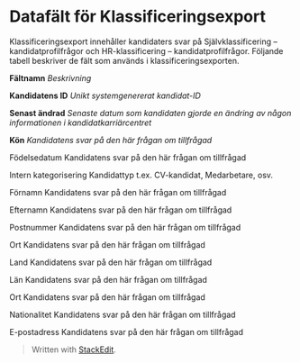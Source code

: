 # Datafält för Klassificeringsexport

Klassificeringsexport innehåller kandidaters svar på Självklassificering – kandidatprofilfrågor och HR-klassificering – kandidatprofilfrågor. Följande tabell beskriver de fält som används i klassificeringsexporten.


**Fältnamn**
*Beskrivning*

**Kandidatens ID**
*Unikt systemgenererat kandidat-ID*

**Senast ändrad**
*Senaste datum som kandidaten gjorde en ändring av någon informationen i kandidatkarriärcentret*

**Kön**
*Kandidatens svar på den här frågan om tillfrågad*

Födelsedatum
Kandidatens svar på den här frågan om tillfrågad

Intern kategorisering
Kandidattyp t.ex. CV-kandidat, Medarbetare, osv.

Förnamn
Kandidatens svar på den här frågan om tillfrågad

Efternamn
Kandidatens svar på den här frågan om tillfrågad

Postnummer
Kandidatens svar på den här frågan om tillfrågad

Ort
Kandidatens svar på den här frågan om tillfrågad

Land
Kandidatens svar på den här frågan om tillfrågad

Län
Kandidatens svar på den här frågan om tillfrågad

Ort
Kandidatens svar på den här frågan om tillfrågad

Nationalitet
Kandidatens svar på den här frågan om tillfrågad

E-postadress
Kandidatens svar på den här frågan om tillfrågad

> Written with [StackEdit](https://stackedit.io/).
<!--stackedit_data:
eyJoaXN0b3J5IjpbMTU0NzUzNTk3MF19
-->